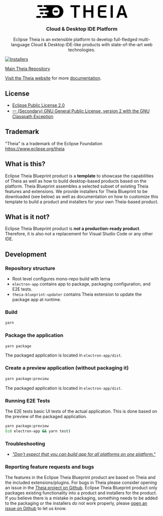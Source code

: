 <br/>
<div id="theia-logo" align="center">
    <br />
    <img src="https://raw.githubusercontent.com/eclipse-theia/theia/master/logo/theia-logo.svg?sanitize=true" alt="Theia Logo" width="300"/>
    <h3>Cloud & Desktop IDE Platform</h3>
</div>

<div id="badges" align="center">

Eclipse Theia is an extensible platform to develop full-fledged multi-language Cloud & Desktop IDE-like products with state-of-the-art web  technologies.

</div>

[![Installers](https://img.shields.io/badge/download-installers-blue.svg?style=flat-curved)](https://download.eclipse.org/theia/)

[Main Theia Repository](https://github.com/eclipse-theia/theia)

[Visit the Theia website](http://www.theia-ide.org) for more [documentation](http://www.theia-ide.org/doc).

## License

- [Eclipse Public License 2.0](LICENSE)
- [一 (Secondary) GNU General Public License, version 2 with the GNU Classpath Exception](LICENSE)

## Trademark
"Theia" is a trademark of the Eclipse Foundation
https://www.eclipse.org/theia

## What is this?

Eclipse Theia Blueprint product is a **template** to showcase the capabilities of Theia as well as how to build desktop-based products based on the platform. Theia Blueprint assembles a selected subset of existing Theia features and extensions. We provide installers for Theia Blueprint to be downloaded (see below) as well as documentation on how to customize this template to build a product and installers for your own Theia-based product.

## What is it not?

Eclipse Theia Blueprint product is ***not*** **a production-ready product**. Therefore, it is also not a replacement for Visual Studio Code or any other IDE.

## Development

### Repository structure

- Root level configures mono-repo build with lerna
- `electron-app` contains app to package, packaging configuration, and E2E tests.
- `theia-blueprint-updater` contains Theia extension to update the package app at runtime.

### Build

```sh
yarn
```

### Package the application

```sh
yarn package
```

The packaged application is located in `electron-app/dist`.

### Create a preview application (without packaging it)

```sh
yarn package:preview
```

The packaged application is located in `electron-app/dist`.

### Running E2E Tests

The E2E tests basic UI tests of the actual application.
This is done based on the preview of the packaged application.

```sh
yarn package:preview
(cd electron-app && yarn test)
```

### Troubleshooting

- [_"Don't expect that you can build app for all platforms on one platform."_](https://www.electron.build/multi-platform-build)

### Reporting feature requests and bugs

The features in the Eclipse Theia Blueprint product are based on Theia and the included extensions/plugins. For bugs in Theia please consider opening an issue in the [Theia project on Github](https://github.com/eclipse-theia/theia/issues/new/choose). 
Eclipse Theia Blueprint product only packages existing functionality into a product and installers for the product. If you believe there is a mistake in packaging, something needs to be added to the packaging or the installers do not work properly, please [open an issue on Github](https://github.com/eclipse-theia/theia-example/issues/new/choose) to let us know.
